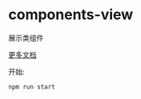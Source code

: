 # components-view

展示类组件

[更多文档](https://www.kne-union.top/#/components)

开始:

```shell
npm run start
```
